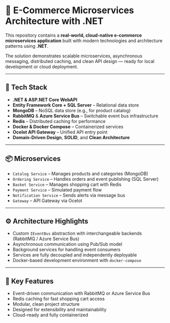 # 🛒 E-Commerce Microservices Architecture with .NET 

This repository contains a **real-world, cloud-native e-commerce microservices application** built with modern technologies and architecture patterns using **.NET**.

The solution demonstrates scalable microservices, asynchronous messaging, distributed caching, and clean API design — ready for local development or cloud deployment.

---

## 🚀 Tech Stack

- **.NET & ASP.NET Core WebAPI**
- **Entity Framework Core + SQL Server** – Relational data store
- **MongoDB** – NoSQL data store (e.g., for product catalog)
- **RabbitMQ** & **Azure Service Bus** – Switchable event bus infrastructure
- **Redis** – Distributed caching for performance
- **Docker & Docker Compose** – Containerized services
- **Ocelot API Gateway** – Unified API entry point
- **Domain-Driven Design**, **SOLID**, and **Clean Architecture**

---

## 📦 Microservices

- `Catalog Service` – Manages products and categories (MongoDB)
- `Ordering Service` – Handles orders and event publishing (SQL Server)
- `Basket Service` – Manages shopping cart with Redis
- `Payment Service` – Simulated payment flow
- `Notification Service` – Sends alerts via message bus
- `Gateway` – API Gateway via Ocelot

---

## ⚙️ Architecture Highlights

- Custom `IEventBus` abstraction with interchangeable backends (RabbitMQ / Azure Service Bus)
- Asynchronous communication using Pub/Sub model
- Background services for handling event consumers
- Services are fully decoupled and independently deployable
- Docker-based development environment with `docker-compose`

---

## 🎯 Key Features

- Event-driven communication with RabbitMQ or Azure Service Bus
- Redis caching for fast shopping cart access
- Modular, clean project structure
- Designed for extensibility and maintainability
- Cloud-ready and fully containerized


